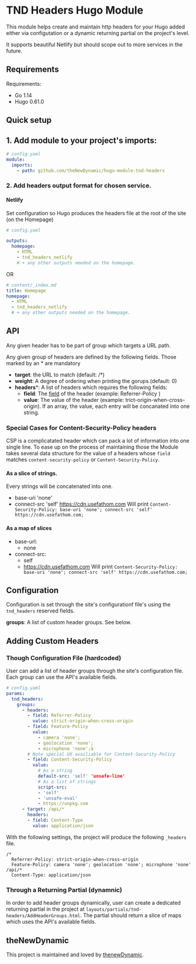 # TND Headers Hugo Module

This module helps create and maintain http headers for your Hugo added either via configutation or a dynamic returning partial on the project's level.

It supports beautiful Netlify but should scope out to more services in the future.

## Requirements

Requirements:
- Go 1.14
- Hugo 0.61.0


## Quick setup

## 1. Add module to your project's imports:

```yaml
# config.yaml
module:
  imports:
    - path: github.com/theNewDynamic/hugo-module-tnd-headers
```

### 2. Add headers output format for chosen service.

#### Netlify

Set configuration so Hugo produces the headers file at the root of the site (on the Homepage)

```yaml
# config.yaml

outputs:
  homepage: 
    - HTML
    - tnd_headers_netlify
    # + any other outputs needed on the homepage.
```
OR

```yaml
# content/_index.md
title: Homepage
homepage: 
  - HTML
  - tnd_headers_netlify
  # + any other outputs needed on the homepage.
```

## API

Any given header has to be part of group which targets a URL path.

Any given group of headers are defined by the following fields. Those marked by an * are mandatory

- __target__: the URL to match (default: /*)
- __weight__: A degree of ordering when printing the gorups.(default: 0)
- __headers__\*: A list of headers which requires the following fields:
  - __field__: The [field](https://en.wikipedia.org/wiki/List_of_HTTP_header_fields) of the header (example: Referrer-Policy )
  - __value__: The value of the header (example: trict-origin-when-cross-origin). If an array, the value, each entry will be concanated into one string.

### Special Cases for Content-Security-Policy headers

CSP is a complicatated header which can pack a lot of information into one single line. 
To ease up on the process of maintaining those the Module takes several data structure for the value of a headers whose `field` matches `content-security-policy` or `Content-Security-Policy`.

#### As a slice of strings. 
Every strings will be concatenated into one.
- base-uri 'none'
- connect-src 'self' https://cdn.usefathom.com
Will print `Content-Security-Policy: base-uri 'none'; connect-src 'self' https://cdn.usefathom.com;`

#### As a map of slices
- base-url:
  - none
- connect-src:
  - self
  - https://cdn.usefathom.com
Will print `Content-Security-Policy: base-uri 'none'; connect-src 'self' https://cdn.usefathom.com;`

## Configuration

Configuration is set through the site's configurationf file's using the `tnd_headers` reserved fields.

__groups__: A list of custom header groups. See below.


## Adding Custom Headers

### Though Configuration File (hardcoded)
User can add a list of header groups through the site's configuration file. Each group can use the API's available fields.

```yaml
# config.yaml
params:
  tnd_headers:
    groups:
      - headers:
        - field: Referrer-Policy
          value: strict-origin-when-cross-origin
        - field: Feature-Policy
          value: 
            - camera 'none';
            - geolocation 'none';
            - microphone 'none';à
        # Note special UX availiable for Content-Security-Policy
        - field: Content-Security-Policy
          value:
            # As a string
            default-src: 'self' 'unsafe-line'
            # As a list of strings
            script-src:
            - 'self'
            - 'unsafe-eval'
            - https://unpkg.com
      - target: /api/*
        headers:
        - field: Content-Type
          value: application/json
```

With the following settings, the project will produce the following `_headers` file.

```
/*
  Referrer-Policy: strict-origin-when-cross-origin
  Feature-Policy: camera 'none'; geolocation 'none'; microphone 'none'
/api/*
  Content-Type: application/json
```

### Through a Returning Partial (dynamnic)

In order to add header groups dynamically, user can create a dedicated returning partial in the project at `layouts/partials/tnd-headers/AddHeaderGroups.html`. 
The partial should return a slice of maps which uses the API's available fields.

## theNewDynamic

This project is maintained and loved by [thenewDynamic](https://www.thenewdynamic.com).